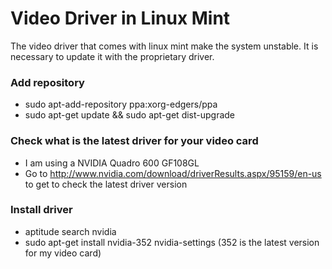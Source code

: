 # Video Driver in  Linux Mint
The video driver that comes with linux mint make the system unstable. It is necessary to update it with the proprietary driver.

### Add repository
- sudo apt-add-repository ppa:xorg-edgers/ppa 
- sudo apt-get update && sudo apt-get dist-upgrade

### Check what is the latest driver for your video card
- I am using a NVIDIA Quadro 600 GF108GL
- Go to http://www.nvidia.com/download/driverResults.aspx/95159/en-us to get to check the latest driver version


### Install driver
- aptitude search nvidia
- sudo apt-get install nvidia-352 nvidia-settings    (352 is the latest version for my video card)